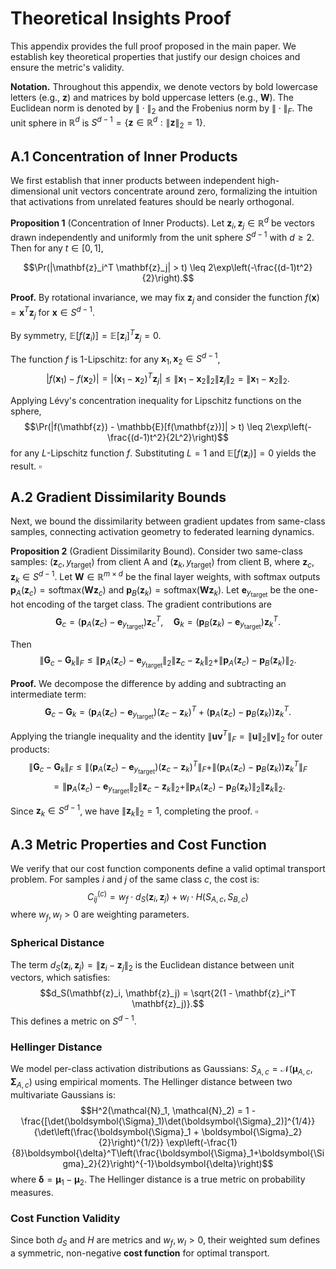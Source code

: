 # Theoretical Insights Proof

This appendix provides the full proof proposed in the main paper. We establish key theoretical properties that justify our design choices and ensure the metric's validity.

**Notation.** Throughout this appendix, we denote vectors by bold lowercase letters (e.g., $\mathbf{z}$) and matrices by bold uppercase letters (e.g., $\mathbf{W}$). The Euclidean norm is denoted by $\|\cdot\|_2$ and the Frobenius norm by $\|\cdot\|_F$. The unit sphere in $\mathbb{R}^d$ is $S^{d-1} = \{\mathbf{z} \in \mathbb{R}^d : \|\mathbf{z}\|_2 = 1\}$.

## A.1 Concentration of Inner Products

We first establish that inner products between independent high-dimensional unit vectors concentrate around zero, formalizing the intuition that activations from unrelated features should be nearly orthogonal.

**Proposition 1** (Concentration of Inner Products). Let $\mathbf{z}_i, \mathbf{z}_j \in \mathbb{R}^d$ be vectors drawn independently and uniformly from the unit sphere $S^{d-1}$ with $d \geq 2$. Then for any $t \in [0,1]$,

$$\Pr(|\mathbf{z}_i^T \mathbf{z}_j| > t) \leq 2\exp\left(-\frac{(d-1)t^2}{2}\right).$$

**Proof.** By rotational invariance, we may fix $\mathbf{z}_j$ and consider the function $f(\mathbf{x}) = \mathbf{x}^T \mathbf{z}_j$ for $\mathbf{x} \in S^{d-1}$. 

By symmetry, $\mathbb{E}[f(\mathbf{z}_i)] = \mathbb{E}[\mathbf{z}_i]^T \mathbf{z}_j = 0$.

The function $f$ is 1-Lipschitz: for any $\mathbf{x}_1, \mathbf{x}_2 \in S^{d-1}$,
$$|f(\mathbf{x}_1) - f(\mathbf{x}_2)| = |(\mathbf{x}_1 - \mathbf{x}_2)^T \mathbf{z}_j| \leq \|\mathbf{x}_1 - \mathbf{x}_2\|_2 \|\mathbf{z}_j\|_2 = \|\mathbf{x}_1 - \mathbf{x}_2\|_2.$$

Applying Lévy's concentration inequality for Lipschitz functions on the sphere,
$$\Pr(|f(\mathbf{z}) - \mathbb{E}[f(\mathbf{z})]| > t) \leq 2\exp\left(-\frac{(d-1)t^2}{2L^2}\right)$$
for any $L$-Lipschitz function $f$. Substituting $L = 1$ and $\mathbb{E}[f(\mathbf{z}_i)] = 0$ yields the result. $\square$

## A.2 Gradient Dissimilarity Bounds

Next, we bound the dissimilarity between gradient updates from same-class samples, connecting activation geometry to federated learning dynamics.

**Proposition 2** (Gradient Dissimilarity Bound). Consider two same-class samples: $(\mathbf{z}_c, y_{\text{target}})$ from client A and $(\mathbf{z}_k, y_{\text{target}})$ from client B, where $\mathbf{z}_c, \mathbf{z}_k \in S^{d-1}$. Let $\mathbf{W} \in \mathbb{R}^{m \times d}$ be the final layer weights, with softmax outputs $\mathbf{p}_A(\mathbf{z}_c) = \text{softmax}(\mathbf{W}\mathbf{z}_c)$ and $\mathbf{p}_B(\mathbf{z}_k) = \text{softmax}(\mathbf{W}\mathbf{z}_k)$. Let $\mathbf{e}_{y_{\text{target}}}$ be the one-hot encoding of the target class. The gradient contributions are
$$\mathbf{G}_c = (\mathbf{p}_A(\mathbf{z}_c) - \mathbf{e}_{y_{\text{target}}})\mathbf{z}_c^T, \quad \mathbf{G}_k = (\mathbf{p}_B(\mathbf{z}_k) - \mathbf{e}_{y_{\text{target}}})\mathbf{z}_k^T.$$

Then
$$\|\mathbf{G}_c - \mathbf{G}_k\|_F \leq \|\mathbf{p}_A(\mathbf{z}_c) - \mathbf{e}_{y_{\text{target}}}\|_2 \|\mathbf{z}_c - \mathbf{z}_k\|_2 + \|\mathbf{p}_A(\mathbf{z}_c) - \mathbf{p}_B(\mathbf{z}_k)\|_2.$$

**Proof.** We decompose the difference by adding and subtracting an intermediate term:
$$\mathbf{G}_c - \mathbf{G}_k = (\mathbf{p}_A(\mathbf{z}_c) - \mathbf{e}_{y_{\text{target}}})(\mathbf{z}_c - \mathbf{z}_k)^T + (\mathbf{p}_A(\mathbf{z}_c) - \mathbf{p}_B(\mathbf{z}_k))\mathbf{z}_k^T.$$

Applying the triangle inequality and the identity $\|\mathbf{u}\mathbf{v}^T\|_F = \|\mathbf{u}\|_2 \|\mathbf{v}\|_2$ for outer products:
$$\|\mathbf{G}_c - \mathbf{G}_k\|_F \leq \|(\mathbf{p}_A(\mathbf{z}_c) - \mathbf{e}_{y_{\text{target}}})(\mathbf{z}_c - \mathbf{z}_k)^T\|_F + \|(\mathbf{p}_A(\mathbf{z}_c) - \mathbf{p}_B(\mathbf{z}_k))\mathbf{z}_k^T\|_F$$
$$= \|\mathbf{p}_A(\mathbf{z}_c) - \mathbf{e}_{y_{\text{target}}}\|_2 \|\mathbf{z}_c - \mathbf{z}_k\|_2 + \|\mathbf{p}_A(\mathbf{z}_c) - \mathbf{p}_B(\mathbf{z}_k)\|_2 \|\mathbf{z}_k\|_2.$$

Since $\mathbf{z}_k \in S^{d-1}$, we have $\|\mathbf{z}_k\|_2 = 1$, completing the proof. $\square$

## A.3 Metric Properties and Cost Function

We verify that our cost function components define a valid optimal transport problem. For samples $i$ and $j$ of the same class $c$, the cost is:
$$C_{ij}^{(c)} = w_f \cdot d_S(\mathbf{z}_i, \mathbf{z}_j) + w_l \cdot H(S_{A,c}, S_{B,c})$$
where $w_f, w_l > 0$ are weighting parameters.

### Spherical Distance
The term $d_S(\mathbf{z}_i, \mathbf{z}_j) = \|\mathbf{z}_i - \mathbf{z}_j\|_2$ is the Euclidean distance between unit vectors, which satisfies:
$$d_S(\mathbf{z}_i, \mathbf{z}_j) = \sqrt{2(1 - \mathbf{z}_i^T \mathbf{z}_j)}.$$
This defines a metric on $S^{d-1}$.

### Hellinger Distance
We model per-class activation distributions as Gaussians: $S_{A,c} = \mathcal{N}(\boldsymbol{\mu}_{A,c}, \boldsymbol{\Sigma}_{A,c})$ using empirical moments. The Hellinger distance between two multivariate Gaussians is:
$$H^2(\mathcal{N}_1, \mathcal{N}_2) = 1 - \frac{[\det(\boldsymbol{\Sigma}_1)\det(\boldsymbol{\Sigma}_2)]^{1/4}}{\det\left(\frac{\boldsymbol{\Sigma}_1 + \boldsymbol{\Sigma}_2}{2}\right)^{1/2}} \exp\left(-\frac{1}{8}\boldsymbol{\delta}^T\left(\frac{\boldsymbol{\Sigma}_1+\boldsymbol{\Sigma}_2}{2}\right)^{-1}\boldsymbol{\delta}\right)$$
where $\boldsymbol{\delta} = \boldsymbol{\mu}_1 - \boldsymbol{\mu}_2$. The Hellinger distance is a true metric on probability measures.

### Cost Function Validity
Since both $d_S$ and $H$ are metrics and $w_f, w_l > 0$, their weighted sum defines a symmetric, non-negative **cost function** for optimal transport.
